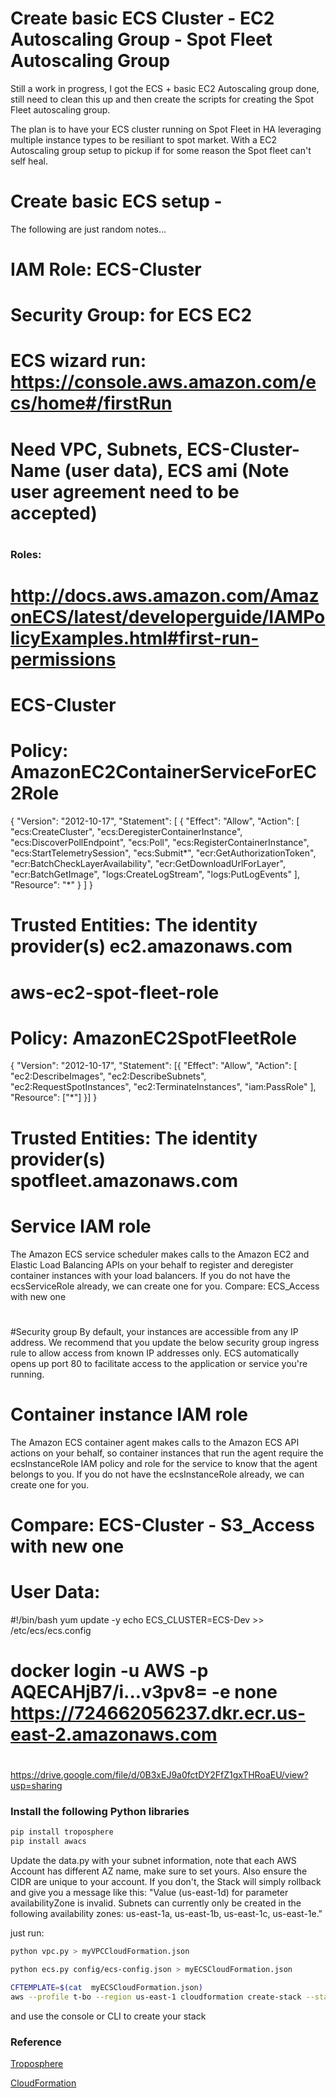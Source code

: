 # Create basic ECS Cluster - EC2 Autoscaling Group - Spot Fleet Autoscaling Group

Still a work in progress, I got the ECS + basic EC2 Autoscaling group done, still need to clean this up and then create
the scripts for creating the Spot Fleet autoscaling group.

The plan is to have your ECS cluster running on Spot Fleet in HA leveraging multiple instance types to be resiliant to
spot market. With a EC2 Autoscaling group setup to pickup if for some reason the Spot fleet can't self heal. 



# Create basic ECS setup -

The following are just random notes...

# IAM Role: ECS-Cluster
# Security Group: for ECS EC2
# ECS wizard run: https://console.aws.amazon.com/ecs/home#/firstRun
#
# Need VPC, Subnets, ECS-Cluster-Name (user data), ECS ami (Note user agreement need to be accepted)
#
### Roles:
# http://docs.aws.amazon.com/AmazonECS/latest/developerguide/IAMPolicyExamples.html#first-run-permissions
#
# ECS-Cluster
#    Policy: AmazonEC2ContainerServiceForEC2Role
{
  "Version": "2012-10-17",
  "Statement": [
    {
      "Effect": "Allow",
      "Action": [
        "ecs:CreateCluster",
        "ecs:DeregisterContainerInstance",
        "ecs:DiscoverPollEndpoint",
        "ecs:Poll",
        "ecs:RegisterContainerInstance",
        "ecs:StartTelemetrySession",
        "ecs:Submit*",
        "ecr:GetAuthorizationToken",
        "ecr:BatchCheckLayerAvailability",
        "ecr:GetDownloadUrlForLayer",
        "ecr:BatchGetImage",
        "logs:CreateLogStream",
        "logs:PutLogEvents"
      ],
      "Resource": "*"
    }
  ]
}
# Trusted Entities: The identity provider(s) ec2.amazonaws.com
#
# aws-ec2-spot-fleet-role
#     Policy: AmazonEC2SpotFleetRole
{
  "Version": "2012-10-17",
  "Statement": [{
    "Effect": "Allow",
    "Action": [
       "ec2:DescribeImages",
       "ec2:DescribeSubnets",
       "ec2:RequestSpotInstances",
       "ec2:TerminateInstances",
       "iam:PassRole"
        ],
    "Resource": ["*"]
  }]
}
# Trusted Entities: The identity provider(s) spotfleet.amazonaws.com
#
#
# Service IAM role
  The Amazon ECS service scheduler makes calls to the Amazon EC2 and Elastic Load Balancing APIs on your behalf to register and deregister container instances with your load balancers. If you do not have the ecsServiceRole already, we can create one for you.
 Compare: ECS_Access with new one

#
#
#Security group
 By default, your instances are accessible from any IP address. We recommend that you update the below security group ingress rule to allow access from known IP addresses only. ECS automatically opens up port 80 to facilitate access to the application or service you're running.
#
#
# Container instance IAM role
  The Amazon ECS container agent makes calls to the Amazon ECS API actions on your behalf, so container instances that run the agent require the ecsInstanceRole IAM policy and role for the service to know that the agent belongs to you. If you do not have the ecsInstanceRole already, we can create one for you.
#  Compare: ECS-Cluster - S3_Access with new one
#
#
#
#
# User Data:
#!/bin/bash
yum update -y
echo ECS_CLUSTER=ECS-Dev >> /etc/ecs/ecs.config
#
#
#
#
#
#
#
#
#
#
#
#
#
#
#
#
# docker login -u AWS -p AQECAHjB7/i...v3pv8= -e none https://724662056237.dkr.ecr.us-east-2.amazonaws.com

#
#
#


https://drive.google.com/file/d/0B3xEJ9a0fctDY2FfZ1gxTHRoaEU/view?usp=sharing

### Install the following Python libraries 

```bash
pip install troposphere
pip install awacs
```

Update the data.py with your subnet information, note that each AWS Account has different AZ name, make sure to set yours.
Also ensure the CIDR are unique to your account. If you don't, the Stack will simply rollback and give you a message like this: "Value (us-east-1d) for parameter availabilityZone is invalid. Subnets can currently only be created in the following availability zones: us-east-1a, us-east-1b, us-east-1c, us-east-1e."


just run: 
```bash
python vpc.py > myVPCCloudFormation.json

python ecs.py config/ecs-config.json > myECSCloudFormation.json

CFTEMPLATE=$(cat  myECSCloudFormation.json)
aws --profile t-bo --region us-east-1 cloudformation create-stack --stack-name ecs-cluster --template-body "$CFTEMPLATE" --capabilities CAPABILITY_NAMED_IAM


```

and use the console or CLI to create your stack

### Reference

[Troposphere](https://github.com/cloudtools/troposphere)

[CloudFormation](https://aws.amazon.com/documentation/cloudformation/)
